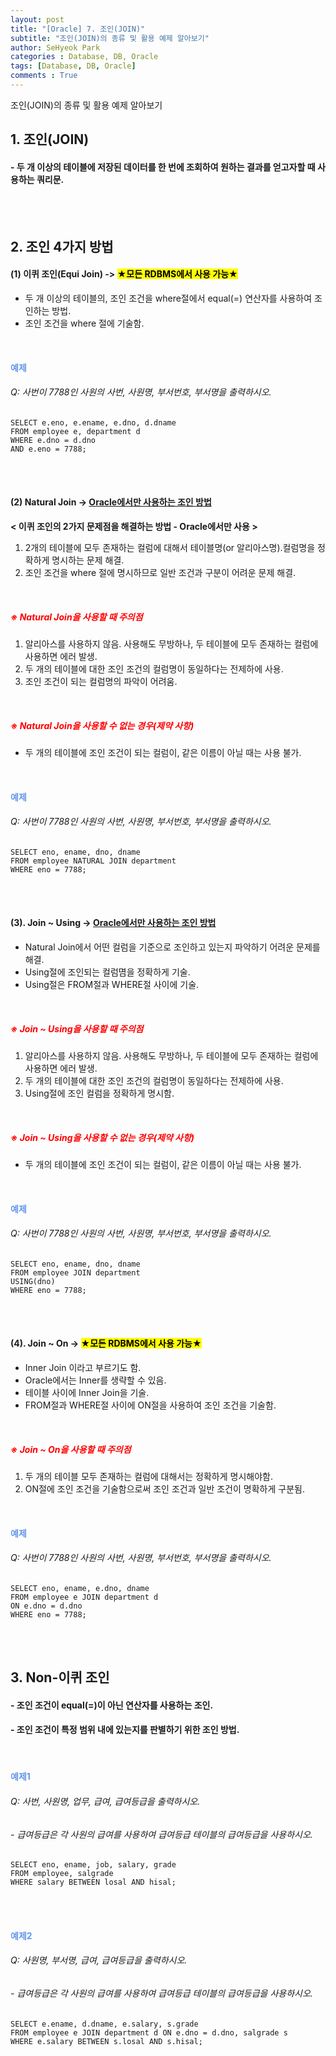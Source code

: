 ```yaml
---
layout: post
title: "[Oracle] 7. 조인(JOIN)"
subtitle: "조인(JOIN)의 종류 및 활용 예제 알아보기"
author: SeHyeok Park
categories : Database, DB, Oracle
tags: [Database, DB, Oracle]
comments : True
---
```

<div id='preview' class='display-none'>
조인(JOIN)의 종류 및 활용 예제 알아보기
</div>

## 1. 조인(JOIN)
#### - 두 개 이상의 테이블에 저장된 데이터를 한 번에 조회하여 원하는 결과를 얻고자할 때 사용하는 쿼리문.
<br><br>

## 2. 조인 4가지 방법
#### (1) 이퀴 조인(Equi Join) -> <mark>★모든 RDBMS에서 사용 가능★</mark>
- 두 개 이상의 테이블의, 조인 조건을 where절에서 equal(=) 연산자를 사용하여 조인하는 방법.
- 조인 조건을 where 절에 기술함.
<br>

#### <span style="color:cornflowerblue">예제</span>
###### Q: 사번이 7788인 사원의 사번, 사원명, 부서번호, 부서명을 출력하시오.
```
SELECT e.eno, e.ename, e.dno, d.dname
FROM employee e, department d
WHERE e.dno = d.dno
AND e.eno = 7788;
```
<br><br>

#### (2) Natural Join -> <u>Oracle에서만 사용하는 조인 방법</u>
<b>< 이퀴 조인의 2가지 문제점을 해결하는 방법 - Oracle에서만 사용 ></b>
1. 2개의 테이블에 모두 존재하는 컬럼에 대해서 테이블명(or 알리아스명).컬럼명을 정확하게 명시하는 문제 해결.
2. 조인 조건을 where 절에 명시하므로 일반 조건과 구분이 어려운 문제 해결.
<br>

##### <span style="color:red">※ Natural Join을 사용할 때 주의점</span>
1. 알리아스를 사용하지 않음. 사용해도 무방하나, 두 테이블에 모두 존재하는 컬럼에 사용하면 에러 발생.
2. 두 개의 테이블에 대한 조인 조건의 컬럼명이 동일하다는 전제하에 사용.
3. 조인 조건이 되는 컬럼명의 파악이 어려움.
<br>

##### <span style="color:red">※ Natural Join을 사용할 수 없는 경우(제약 사항)</span>
- 두 개의 테이블에 조인 조건이 되는 컬럼이, 같은 이름이 아닐 때는 사용 불가.
<br>

#### <span style="color:cornflowerblue">예제</span>
###### Q: 사번이 7788인 사원의 사번, 사원명, 부서번호, 부서명을 출력하시오.
```
SELECT eno, ename, dno, dname
FROM employee NATURAL JOIN department
WHERE eno = 7788;
```
<br><br>

#### (3). Join ~ Using -> <u>Oracle에서만 사용하는 조인 방법</u>
- Natural Join에서 어떤 컬럼을 기준으로 조인하고 있는지 파악하기 어려운 문제를 해결.
- Using절에 조인되는 컬럼몀을 정확하게 기술.
- Using절은 FROM절과 WHERE절 사이에 기술.
<br>

##### <span style="color:red">※ Join ~ Using을 사용할 때 주의점</span>
1. 알리아스를 사용하지 않음. 사용해도 무방하나, 두 테이블에 모두 존재하는 컬럼에 사용하면 에러 발생.
2. 두 개의 테이블에 대한 조인 조건의 컬럼명이 동일하다는 전제하에 사용.
3. Using절에 조인 컬럼을 정확하게 명시함.
<br>

##### <span style="color:red">※ Join ~ Using을 사용할 수 없는 경우(제약 사항)</span>
- 두 개의 테이블에 조인 조건이 되는 컬럼이, 같은 이름이 아닐 때는 사용 불가.
<br>

#### <span style="color:cornflowerblue">예제</span>
###### Q: 사번이 7788인 사원의 사번, 사원명, 부서번호, 부서명을 출력하시오.
```
SELECT eno, ename, dno, dname 
FROM employee JOIN department
USING(dno)
WHERE eno = 7788;
```
<br><br>

#### (4). Join ~ On -> <mark>★모든 RDBMS에서 사용 가능★</mark>
- Inner Join 이라고 부르기도 함.
- Oracle에서는 Inner를 생략할 수 있음.
- 테이블 사이에 Inner Join을 기술.
- FROM절과 WHERE절 사이에 ON절을 사용하여 조인 조건을 기술함.
<br>

##### <span style="color:red">※ Join ~ On을 사용할 때 주의점</span>
1. 두 개의 테이블 모두 존재하는 컬럼에 대해서는 정확하게 명시해야함.
2. ON절에 조인 조건을 기술함으로써 조인 조건과 일반 조건이 명확하게 구분됨.
<br>

#### <span style="color:cornflowerblue">예제</span>
###### Q: 사번이 7788인 사원의 사번, 사원명, 부서번호, 부서명을 출력하시오.
```
SELECT eno, ename, e.dno, dname
FROM employee e JOIN department d 
ON e.dno = d.dno
WHERE eno = 7788;
```
<br><br>

## 3. Non-이퀴 조인
#### - 조인 조건이 equal(=)이 아닌 연산자를 사용하는 조인.
#### - 조인 조건이 특정 범위 내에 있는지를 판별하기 위한 조인 방법.
<br>

#### <span style="color:cornflowerblue">예제1</span>
###### Q: 사번, 사원명, 업무, 급여, 급여등급을 출력하시오.
###### - 급여등급은 각 사원의 급여를 사용하여 급여등급 테이블의 급여등급을 사용하시오.
```
SELECT eno, ename, job, salary, grade
FROM employee, salgrade
WHERE salary BETWEEN losal AND hisal;
```
<br><br>

#### <span style="color:cornflowerblue">예제2</span>
###### Q: 사원명, 부서명, 급여, 급여등급을 출력하시오.
###### - 급여등급은 각 사원의 급여를 사용하여 급여등급 테이블의 급여등급을 사용하시오.
```
SELECT e.ename, d.dname, e.salary, s.grade
FROM employee e JOIN department d ON e.dno = d.dno, salgrade s
WHERE e.salary BETWEEN s.losal AND s.hisal;
```
<br><br>